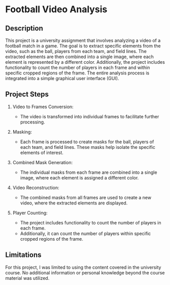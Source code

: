 # Football Video Analysis

## Description

This project is a university assignment that involves analyzing a video of a football match in a game. The goal is to extract specific elements from the video, such as the ball, players from each team, and field lines. The extracted elements are then combined into a single image, where each element is represented by a different color. Additionally, the project includes functionality to count the number of players in each frame and within specific cropped regions of the frame. The entire analysis process is integrated into a simple graphical user interface (GUI).

## Project Steps

1. Video to Frames Conversion:
   - The video is transformed into individual frames to facilitate further processing.

2. Masking:
   - Each frame is processed to create masks for the ball, players of each team, and field lines. These masks help isolate the specific elements of interest.

3. Combined Mask Generation:
   - The individual masks from each frame are combined into a single image, where each element is assigned a different color.

4. Video Reconstruction:
   - The combined masks from all frames are used to create a new video, where the extracted elements are displayed.

5. Player Counting:
   - The project includes functionality to count the number of players in each frame.
   - Additionally, it can count the number of players within specific cropped regions of the frame.

## Limitations

For this project, I was limited to using the content covered in the university course. No additional information or personal knowledge beyond the course material was utilized.
